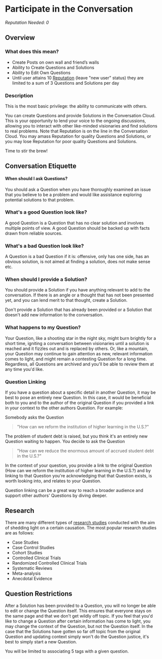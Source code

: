 # Participate in the Conversation #
*Reputation Needed: 0*

## Overview ##
### What does this mean? ###

- Create Posts on own wall and friend’s walls
- Ability to Create Questions and Solutions
- Ability to Edit Own Questions
- Until user attains 10 [Reputation][2] (leave "new user" status) they are 
  limited to a sum of 3 Questions and Solutions per day


### Description ###
This is the most basic privilege: the ability to communicate with others.

You can create Questions and provide Solutions in the Conversation Cloud. This is 
your opportunity to lend your voice to the ongoing discussions, 
allowing you to interact with other like-minded visionaries and find solutions 
to real problems. Note that Reputation is on the line in the 
Conversation Cloud. You may amass Reputation for quality Questions and 
Solutions, or you may lose Reputation for poor quality Questions and Solutions. 

Time to stir the brew!  
 

## Conversation Etiquette ##
#### When should I ask Questions? ####
You should ask a Question when you have thoroughly examined an issue that 
you believe to be a problem and would like assistance exploring potential 
solutions to that problem. 

### What's a good Question look like? ###
A good Question is a Question that has no clear solution and involves multiple 
points of view. A good Question should be backed up with facts drawn from 
reliable sources. 

### What's a bad Question look like? ###
A Question is a bad Question if it is: offensive, only has one side, 
has an obvious solution, is not aimed at finding a solution, does not make 
sense etc. 

### When should I provide a Solution? ##
You should provide a Solution if you have anything relevant to add to the 
conversation. If there is an angle or a thought that has not been presented 
yet, and you can lend merit to that thought, create a Solution. 

Don't provide a Solution that has already been provided or a 
Solution that doesn't add new information to the conversation. 

### What happens to my Question? ###
Your Question, like a shooting star in the night sky, might burn brightly for 
a short time, igniting a conversation between visionaries until a solution is 
reached and it fizzles out and is replaced by others. Or, like a mountain, 
your Question may continue to gain attention as new, relevant 
information comes to light, and might remain a contesting Question for a 
long time. Regardless, all Questions are archived and you'll be able to review 
them at any time you'd like. 

### Question Linking ###

If you have a question about a specific detail in another Question, it may be 
best to pose an entirely new Question. In this case, it would be beneficial 
both to you and to the author of the original Question if you provided a link 
in your context to the other authors Question. For example:

Somebody asks the Question 

> "How can we reform the institution of higher learning in the U.S.?" 

The problem of student debt is raised, but you think it's an entirely new 
Question waiting to happen. You decide to ask the Question 

> "How can we reduce the enormous amount of accrued student debt in the U.S.?" 

In the context of your question, you provide a link to the original 
Question (How can we reform the institution of higher learning in the U.S.?)
and by linking to that Question you're acknowledging that that Question exists, 
is worth looking into, and relates to your Question. 
 
Question linking can be a great way to reach a broader audience and support other authors' Questions by diving deeper.  

## Research ##
There are many different types of [research studies][1] conducted with the aim of 
shedding light on a certain causation. The most popular research studies are 
as follows:

- Case Studies
- Case Control Studies
- Cohort Studies
- Controlled Clinical Trials
- Randomized Controlled Clinical Trials
- Systematic Reviews
- Meta-analysis 
- Anecdotal Evidence

## Question Restrictions ##
After a Solution has been provided to a Question, you will no longer be able 
to edit or change the Question itself. This ensures that everyone stays on the 
same page and that we don't get wildly off topic. If you feel that you'd like 
to change a Question after certain information has come to light, you may 
change the context of the Question, but not the Question itself. In the 
case that the Solutions have gotten so far off topic from the original Question
and updating context simply won't do the Question justice, it's best to simply
start a new Question. 

You will be limited to associating 5 tags with a given question. 

[1]: /help/conversation/research/
[2]: /help/reputation/
[3]: /help/questions/context/
